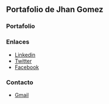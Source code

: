 ## Portafolio de Jhan Gomez



### Portafolio



### Enlaces

- [Linkedin](https://www.linkedin.com/in/jhangmez/)
- [Twitter](https://www.twitter.com/jhangmez/)
- [Facebook](https://www.facebook.com/jhangmez/)


### Contacto

- [Gmail](jhangmez.pe@gmail.com)